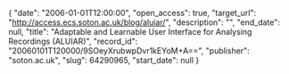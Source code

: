 {
  "date": "2006-01-01T12:00:00", 
  "open_access": true, 
  "target_url": "http://access.ecs.soton.ac.uk/blog/aluiar/", 
  "description": "", 
  "end_date": null, 
  "title": "Adaptable and Learnable User Interface for Analysing Recordings (ALUIAR)", 
  "record_id": "20060101T120000/9SOeyXrubwpDvr1kEYoM+A==", 
  "publisher": "soton.ac.uk", 
  "slug": 64290965, 
  "start_date": null
}

